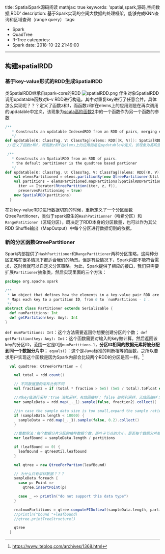 title: SpatialSpark源码阅读
mathjax: true
keywords: 'spatial,spark,源码,空间数据,RDD'
description: 基于Spark实现的空间大数据的处理框架，能够完成KNN查询和区域查询（range query）
tags:
  - Spark
  - QuadTree
  - R-Tree
categories:
  - Spark
date: 2018-10-22 21:49:00
---
## 构建spatialRDD
### 基于key-value形式的RDD生成SpatialRDD
类SpatialRDD继承自spark-core的RDD
![spatialRDD.png](https://upload-images.jianshu.io/upload_images/2268630-bd59abb63a940a0c.png?imageMogr2/auto-orient/strip%7CimageView2/2/w/1240)
伴生对象SpatialRDD调用updatable函数对k-v RDD进行构造。其中对重复key进行了任意合并，具体怎么实现呢？？？定义了函数z和f，而函数z和f在elems上的应用则是在再次调用的updatable中定义，该现象为[scala高阶函数][1][2]中的一个函数作为另一个函数的参数
```scala
/**
   * Constructs an updatable IndexedRDD from an RDD of pairs, merging duplicate keys arbitrarily. 任意合并重复key怎么体现？？？
   */
def updatable[K: ClassTag, V: ClassTag](elems: RDD[(K, V)]): SpatialRDD[K, V] = updatable[K, V, V](elems, z = (id, a) => a, f = (id, a, b) => b)
 //定义了函数z和f，而函数z和f在elems上的应用则是在updatable中定义，该现象为高阶函数中的一个函数作为另一个函数的参数

 /**
   * Constructs an SpatialRDD from an RDD of pairs.
   * the default partitioner is the quadtree based partioner
   */
def updatable[K: ClassTag, U: ClassTag, V: ClassTag](elems: RDD[(K, V)], z: (K, U) => V, f: (K, V, U) => V): SpatialRDD[K, V] = {
    val elemsPartitioned = elems.partitionBy(new QtreePartitioner(Util.numPartition, Util.sampleRatio, elems))
    val partitions = elemsPartitioned.mapPartitions[SpatialRDDPartition[K, V]](
      iter => Iterator(RtreePartition(iter, z, f)),
      preservesPartitioning = true)
    new SpatialRDD(partitions)
  }
```
在对key-valueRDD进行数据切割的时候，重新定义了一个分区函数QtreePartitioner，类似于spark原生的`HashPatitionner`（哈希分区）和`RangePatitioner`（区域分区），既决定了RDD本身的分区数量，也可以作为其父RDD Shuffle输出（MapOutput）中每个分区进行数据切割的依据。

### 新的分区函数QtreePartitioner
Spark内部提供了`HashPartitioner`和`RangePartitioner`两种分区策略，这两种分区策略在很多情况下都适合我们的场景。但是有些情况下，Spark内部不能符合需求，这时候就可以自定义分区策略。为此，Spark提供了相应的接口，我们只需要扩展`Partitioner`抽象类，然后实现里面的三个方法：
```scala
package org.apache.spark

/**
 * An object that defines how the elements in a key-value pair RDD are partitioned by key.
 * Maps each key to a partition ID, from 0 to `numPartitions - 1`.
 */
abstract class Partitioner extends Serializable {
  def numPartitions: Int
  def getPartition(key: Any): Int
}
```
`def numPartitions: Int`：这个方法需要返回你想要创建分区的个数；
`def getPartition(key: Any): Int`：这个函数需要对输入的key做计算，然后返回该key的分区ID，范围一定是0到`numPartitions-1`，**分区ID相同的数据元素将被分配到同一个数据分片中**；
`equals()`：这个是Java标准的判断相等的函数，之所以要求用户实现这个函数是因为Spark内部会比较两个RDD的分区是否一样。[^Spark自定义分区(Partitioner)]

```scala
  val quadtree: QtreeForPartion = {

    val total = rdd.count()

    // 不同数据量的采样比例不同
    val fraction2 = if (total * fraction > 5e5) (5e5 / total).toFloat else fraction

    //对key值进行采样：true 泊松采样，有放回抽样； false 伯努利采样，无放回抽样；fraction 抽样比例
    var sampleData = rdd.map(_._1).sample(false, fraction2).collect()

    //in case the sample data size is too small,expand the sample ratio 50 times.
    if (sampleData.length < 10000) {
      sampleData = rdd.map(_._1).sample(false, 0.2).collect()
    }

    //整数除法：每个数据分片分配的抽样数据个数，即叶子节点的大小，是否每个数据分片都能够有数据
    var leafBound = sampleData.length / partitions

    if (leafBound == 0) {
      leafBound = qtreeUtil.leafbound
    }

    val qtree = new QtreeForPartion(leafBound)

    // 为什么只有采样数据？？？
    sampleData.foreach {
      case p: Point =>
        qtree.insertPoint(p)

      case _ => println("do not support this data type")
    }

    realnumPartitions = qtree.computePIDofLeaf(sampleData.length, partitions)
    //println("bound "+leafbound)
    //qtree.printTreeStructure()

    qtree
  }
```





[^Spark自定义分区(Partitioner)]: https://www.iteblog.com/archives/1368.html

[1]: https://www.ibm.com/developerworks/cn/java/j-lo-funinscala3/index.html
[2]: https://blog.csdn.net/lovehuangjiaju/article/details/47079383